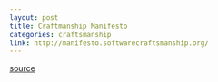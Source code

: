 ```yaml
---
layout: post
title: Craftmanship Manifesto
categories: craftsmanship
link: http://manifesto.softwarecraftsmanship.org/
---
```



[source](http://manifesto.softwarecraftsmanship.org/)
